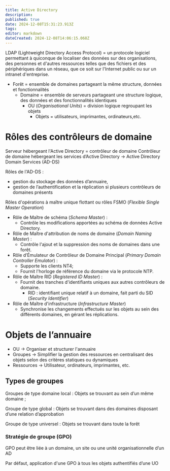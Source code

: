 ```yaml
---
title: Active Directory
description: 
published: true
date: 2024-12-08T15:31:23.913Z
tags: 
editor: markdown
dateCreated: 2024-12-08T14:06:15.068Z
---
```


LDAP (Lightweight Directory Access Protocol)  = un protocole logiciel permettant à quiconque de localiser des données sur des organisations, des personnes et d'autres ressources telles que des fichiers et des périphériques dans un réseau, que ce soit sur l'Internet public ou sur un intranet d'entreprise.


- Forêt =  ensemble de domaines partageant la même structure, données et fonctionnalités
	- Domaine = ensemble de serveurs partageant une structure logique, des données et des fonctionnalités identiques
		- OU (*Organisational Units*)  = division logique regroupant les objets
			- Objets = utilisateurs, imprimantes, ordinateurs,etc.
			
# Rôles des contrôleurs de domaine

Serveur hébergeant l'Active Directory = contrôleur de domaine
	Contrôleur de domaine hébergeant les services d’Active Directory ->  Active Directory Domain Services (AD-DS)

Rôles de l'AD-DS : 
- gestion du stockage des données d’annuaire,
- gestion de l’authentification et la réplication si plusieurs contrôleurs de domaines présents

Rôles d'opérations à maître unique flottant ou rôles FSMO (*Flexible Single Master Operation*)
- Rôle de Maître de schéma (*Schema Master*) :
	- Contrôle les modifications apportées au schéma de données Active Directory.
- Rôle de Maître d'attribution de noms de domaine (*Domain Naming Master*) :
	- Contrôle l'ajout et la suppression des noms de domaines dans une forêt.
- Rôle d’Émulateur de Contrôleur de Domaine Principal (*Primary Domain Controller Emulator*) :
	- Supporte les clients NT4;
	- Fournit   l'horloge de référence du domaine via le protocole NTP.
- Rôle de Maître RID (*Registered ID Master*) :
	- Fournit des tranches d'identifiants uniques aux autres contrôleurs de domaine.
		- RID : identifiant unique relatif à un domaine, fait parti du SID (*Security Identifier*)
- Rôle de Maître d'infrastructure (*Infrastructure Master*)
	- Synchronise les changements effectués sur les objets au sein des différents domaines, en gérant les réplications.

# Objets de l’annuaire

- OU -> Organiser et structurer l'annuaire
- Groupes -> Simplifier la gestion des ressources en centralisant des objets selon des critères statiques ou dynamiques 
- Ressources -> Utilisateur, ordinateurs, imprimantes, etc.

## Types de groupes

Groupes de type domaine local : Objets se trouvant au sein d’un même domaine ;

Groupe de type global : Objets se trouvant dans des domaines disposant d’une relation d’approbation 

Groupe de type universel : Objets se trouvant dans toute la forêt


### Stratégie de groupe (GPO)

GPO peut être liée à un domaine, un site ou une unité organisationnelle d’un AD

Par défaut, application d'une GPO à tous les objets authentifiés d’une UO






